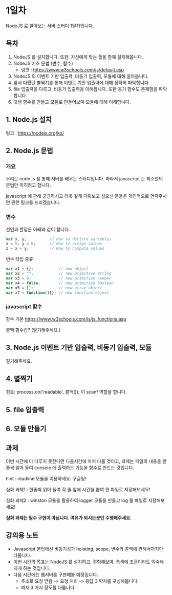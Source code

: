 # 1일차
NodeJS 로 알아보는 서버 스터디 1일차입니다.

## 목차
1.  NodeJS 를 설치합니다. 또한, 자신에게 맞는 툴을 함께 설치해봅니다.
2.  NodeJS 기초 문법 (변수, 함수)
    -   링크 : <https://www.w3schools.com/js/default.asp>
3.  NodeJS 의 이벤트 기반 입출력, 비동기 입출력, 모듈에 대해 알아봅니다.
4.  앞서 다뤘던 별찍기를 통해 이벤트 기반 입출력에 대해 정확히 파악합니다.
5.  file 입출력을 다루고, 비동기 입출력을 이해합니다. 또한 동기 함수도 존재함을 파악합니다.
6.  덧셈 함수를 만들고 모듈로 만들어보며 모듈에 대해 이해합니다.

## 1. Node.js 설치
링크 : <https://nodejs.org/ko/>

## 2. Node.js 문법
### 개요
우리는 node.js 를 통해 서버를 배우는 스터디입니다.
따라서 javascript 는 최소한의 문법만 익히려고 합니다.

javascript 에 관해 궁금하시고 더욱 깊게 다뤄보고 싶으신 분들은 개인적으로 연락주시면 관련 링크를 드리겠습니다.

### 변수
선언과 할당은 아래와 같이 합니다.
```js
var x, y;          // How to declare variables
x = 5; y = 6;      // How to assign values
z = x + y;         // How to compute values
```
변수 타입 종류
```js
var x1 = {};           // new object
var x2 = "";           // new primitive string
var x3 = 0;            // new primitive number
var x4 = false;        // new primitive boolean
var x5 = [];           // new array object
var x7 = function(){}; // new function object
```

### javascript 함수
함수 기본
<https://www.w3schools.com/js/js_functions.asp>

콜백 함수란? (필기해주세요.)

## 3. Node.js 이벤트 기반 입출력, 비동기 입출력, 모듈
필기해주세요.

## 4. 별찍기
힌트: process.on('readable', 콜백()); 이 scanf 역할을 합니다.
## 5. file 입출력
## 6. 모듈 만들기

## 과제

이번 시간에 다 다루지 못한다면 다음시간에 마저 다룰 것이고,
과제는 파일의 내용을 한줄씩 읽어 들여 console 에 출력하는 기능을 함수로 만드는 것입니다.

hint : readline 모듈을 이용하세요. 구글링!

심화 과제1 : 한줄씩 읽어 들여 각 줄 앞에 시간을 붙여 한 파일로 저장해보세요!

심화 과제2 : winston 모듈을 활용하여 logger 모듈을 만들고 log 를 파일로 저장해보세요!

__심화 과제는 필수 구현이 아닙니다. 여유가 되시는분만 수행해주세요.__

## 강의용 노트
-   Javascript 문법에선 비동기성과 hoisting, scope, 변수와 콜백에 관해서까지만 다룹니다.
-   이번 시간의 목표는 NodeJS 를 설치하고, 경험해보며, 특색에 조금이라도 익숙해지게 하는 것입니다.
-   다음 시간에는 웹서버를 구현해볼 예정입니다.
    -   주소로 요청 받음 -> 요청 처리 -> 응답 3 박자를 구성해봅니다.
    -   예제 3 가지 정도를 다룹니다.
